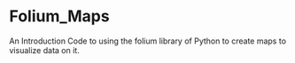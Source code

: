 # Folium_Maps
An Introduction Code to using the folium library of Python to create maps to visualize data on it.
